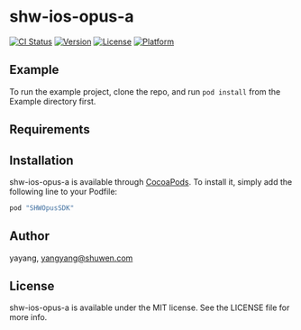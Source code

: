 # shw-ios-opus-a

[![CI Status](http://img.shields.io/travis/yayang/shw-ios-opus-a.svg?style=flat)](https://travis-ci.org/yayang/shw-ios-opus-a)
[![Version](https://img.shields.io/cocoapods/v/shw-ios-opus-a.svg?style=flat)](http://cocoapods.org/pods/shw-ios-opus-a)
[![License](https://img.shields.io/cocoapods/l/shw-ios-opus-a.svg?style=flat)](http://cocoapods.org/pods/shw-ios-opus-a)
[![Platform](https://img.shields.io/cocoapods/p/shw-ios-opus-a.svg?style=flat)](http://cocoapods.org/pods/shw-ios-opus-a)

## Example

To run the example project, clone the repo, and run `pod install` from the Example directory first.

## Requirements

## Installation

shw-ios-opus-a is available through [CocoaPods](http://cocoapods.org). To install
it, simply add the following line to your Podfile:

```ruby
pod "SHWOpusSDK"
```

## Author

yayang, yangyang@shuwen.com

## License

shw-ios-opus-a is available under the MIT license. See the LICENSE file for more info.
